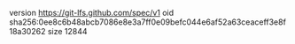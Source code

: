 version https://git-lfs.github.com/spec/v1
oid sha256:0ee8c6b48abcb7086e8e3a7ff0e09befc044e6af52a63ceaceff3e8f18a30262
size 12844
